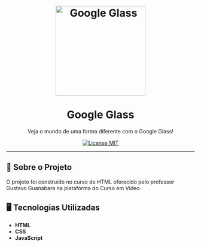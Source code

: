 <h1 align="center">
<br>
  <img src="https://raw.githubusercontent.com/pabloads/curso-html5-css3-gustavo-guanabara/master/projeto-glass-html5/_imagens/glass-logo-peq.jpg" alt="Google Glass" width="240">
<br>
<br>
Google Glass
</h1>

<p align="center">Veja o mundo de uma forma diferente com o Google Glass!</p>

<p align="center">
  <a href="https://opensource.org/licenses/MIT">
    <img src="https://img.shields.io/badge/License-MIT-blue.svg" alt="License MIT">
  </a>
  
</p>

<div>
 
</div>

<hr />

## :rocket: Sobre o Projeto

O projeto foi construído no curso de HTML oferecido pelo professor Gustavo Guanabara na plataforma do Curso em Vídeo. 

## 🖥 Tecnologias Utilizadas

* **HTML** 
* **CSS** 
* **JavaScript**
